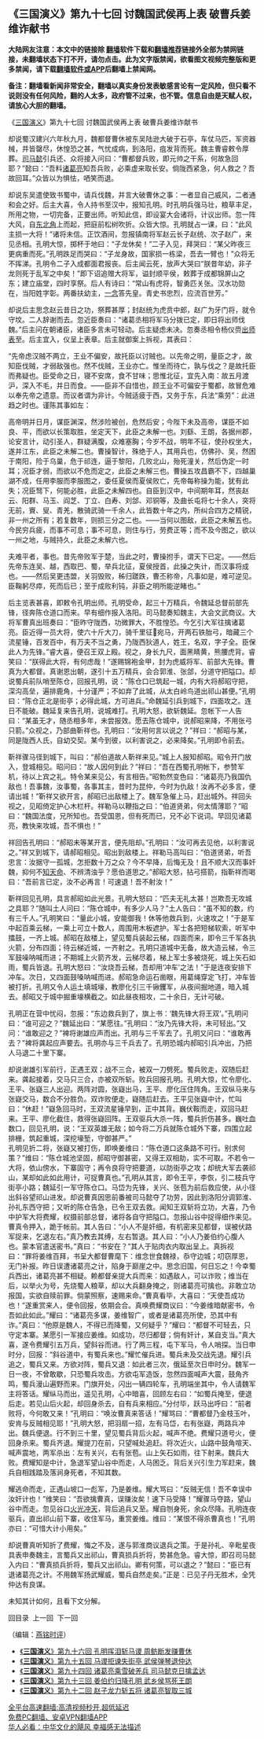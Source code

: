  <!-- 面包屑导航 --> <h2>《三国演义》第九十七回 讨魏国武侯再上表 破曹兵姜维诈献书</h2> <p class="notice"><b>大陆网友注意：本文中的链接除 <a href="https://github.com/bannedbook/fanqiang" >翻墙</a>软件下载和<a href="https://github.com/killgcd/justmysocks/blob/master/README.md">翻墙推荐</a>链接外全部为禁网链接，未翻墙状态下打不开，请勿点击。此为文字版禁闻，欲看图文视频完整版和更多禁闻，请下载<a href="https://github.com/bannedbook/fanqiang">翻墙软件或APP</a>后翻墙上禁闻网。</p><p>备注：翻墙看新闻非常安全，翻墙以真实身份发表敏感言论有一定风险，但只看不说则没有任何风险，翻的人太多，政府管不过来，也不管。信息自由是天赋人权，请放心大胆的翻墙。</b></p>  <div class="entry"> <p><p></p> <p>&#12298;<a href="https://www.bannedbook.org/bnews/tag/%e4%b8%89%e5%9b%bd%e6%bc%94%e4%b9%89/" class="st_tag internal_tag" rel="tag" title="标签 三国演义 下的日志">三国演义</a>&#12299;第九十七回 讨魏国武侯再上表 破曹兵姜维诈献书</p> <p>   却说蜀汉建兴六年秋九月&#65292;魏都督曹休被东吴陆逊大破于石亭&#65292;车仗马匹&#65292;军资器械&#65292;并皆罄尽&#65292;休惶恐之甚&#65292;气忧成病&#65292;到洛阳&#65292;疽发背而死&#12290;魏主曹睿敕令厚葬&#12290;<a href="https://www.bannedbook.org/bnews/tag/%E5%8F%B8%E9%A9%AC%E6%87%BF/" class="st_tag internal_tag" rel="tag" title="标签 司马懿 下的日志">司马懿</a>引兵还&#12289;众将接入问曰&#65306;&#8220;曹都督兵败&#65292;即元帅之干系&#65292;何故急回耶&#65311;&#8221;懿曰&#65306;&#8220;吾料<a href="https://www.bannedbook.org/bnews/tag/%e8%af%b8%e8%91%9b%e4%ba%ae/" class="st_tag internal_tag" rel="tag" title="标签 诸葛亮 下的日志">诸葛亮</a>知吾兵败&#65292;必乘虚来取长安&#12290;倘陇西紧急&#65292;何人救之&#65311;吾故回耳&#12290;&#8221;众皆以为惧怯&#65292;哂笑而退&#12290;</p> <p>却说东吴遣使致书蜀中&#65292;请兵伐魏&#65292;并言大破曹休之事&#65306;一者显自己威风&#65292;二者通和会之好&#12290;后主大喜&#65292;令人持书至汉中&#65292;报知孔明&#12290;时孔明兵强马壮&#65292;粮草丰足&#65292;所用之物&#65292;一切完备&#65292;正要出师&#12290;听知此信&#65292;即设宴大会诸将&#65292;计议出师&#12290;忽一阵大风&#65292;自<a href="https://www.bannedbook.org/bnews/tag/%E4%B8%9C%E5%8C%97%E8%A7%92/" class="st_tag internal_tag" rel="tag" title="标签 东北角 下的日志">东北角</a>上而起&#65292;把庭前松树吹折&#12290;众皆大惊&#12290;孔明就占一课&#65292;曰&#65306;&#8220;此风主损一大将&#65281;&#8221;诸将未信&#12290;正饮酒间&#65292;忽报镇南将军赵云长子赵统&#12289;次子赵广&#65292;来见丞相&#12290;孔明大惊&#65292;掷杯于地曰&#65306;&#8220;子龙休矣&#65281;&#8221;二子入见&#65292;拜哭曰&#65306;&#8220;某父昨夜三更病重而死&#12290;&#8221;孔明跌足而哭曰&#65306;&#8220;子龙身故&#65292;国家损一栋梁&#65292;吾去一臂也&#65281;&#8221;众将无不挥涕&#12290;孔明令二子入成都面君报丧&#12290;后主闻云死&#65292;放声大哭曰&#8220;朕昔年幼&#65292;非子龙则死于乱军之中矣&#65281;&#8221;即下诏追赠大将军&#65292;谥封顺平侯&#65292;敕葬于成都锦屏山之东&#65307;建立庙堂&#65292;四时享祭&#12290;后人有诗曰&#65306;&#8220;常山有虎将&#65292;智勇匹关张&#12290;汉水功勋在&#65292;当阳姓字彰&#12290;两番扶幼主&#65292;<span class='wp_keywordlink'><a href="https://www.bannedbook.org/forum2/topic13.html" title="小冊子：一念決定未來（更新版）" target="_blank">一念</a></span>答先皇&#12290;青史书忠烈&#65292;应流百世芳&#12290;&#8221;</p> <p>却说后主思念赵云昔日之功&#65292;祭葬甚厚&#65307;封赵统为虎贲中郎&#65292;赵广为牙门将&#65292;就令守坟&#12290;二人辞谢而去&#12290;忽近臣奏曰&#65306;&#8220;诸葛丞相将军马分拨已定&#65292;即日将出师伐魏&#12290;&#8221;后主问在朝诸臣&#65292;诸臣多言未可轻动&#12290;后主疑虑未决&#12290;忽奏丞相令杨仪赍<a href="https://www.bannedbook.org/bnews/tag/%E5%87%BA%E5%B8%88%E8%A1%A8/" class="st_tag internal_tag" rel="tag" title="标签 出师表 下的日志">出师表</a>至&#12290;后主宜入&#65292;仪呈上表章&#12290;后主就御案上拆视&#65292;其表曰&#65306;</p>  <p>   &#8220;先帝虑汉贼不两立&#65292;王业不偏安&#65292;故托臣以讨贼也&#12290;以先帝之明&#65292;量臣之才&#65292;故知臣伐贼&#65292;才弱敌强也&#12290;然不伐贼&#65292;王业亦亡&#12290;惟坐而待亡&#65292;孰与伐之&#65311;是故托臣而弗疑也&#12290;臣受命之日&#65292;寝不安席&#65292;食不甘味&#65307;思惟北征&#65292;宜先入南&#65306;故五月渡沪&#65292;深入不毛&#65292;并日而食&#12290;&#8212;&#8212;臣非不自惜也&#65292;顾王业不可偏安于蜀都&#65292;故冒危难以奉先帝之遗意&#12290;而议者谓为非计&#12290;今贼适疲于西&#65292;又务于东&#65292;兵法&#8220;乘劳&#8221;&#65306;此进趋之时也&#12290;谨陈其事如左&#65306;</p> <p>高帝明并日月&#65292;谋臣渊深&#65292;然涉险被创&#65292;危然后安&#65307;今陛下未及高帝&#65292;谋臣不如良&#12289;平&#65292;而欲以长策取胜&#65292;坐定天下&#65292;此臣之未解一也&#12290;刘繇&#12289;王朗&#65292;各据州郡&#65292;论安言计&#65292;动引圣人&#65292;群疑满腹&#65292;众难塞胸&#65307;今岁不战&#65292;明年不征&#65292;使孙权坐大&#65292;遂并江东&#65292;此臣之未解二也&#12290;曹操智计&#65292;殊绝于人&#65292;其用兵也&#65292;仿佛孙&#12289;吴&#65292;然困于南阳&#65292;险于乌巢&#65292;危于祁连&#65292;逼于黎阳&#65292;几败北山&#65292;殆死潼关&#65292;然后伪定一时耳&#65307;况臣才弱&#65292;而欲以不危而定之&#65292;此臣之未解三也&#12290;曹操五攻昌霸不下&#65292;四越巢湖不成&#65292;任用李服而李服图之&#65292;委任夏侯而夏侯败亡&#65292;先帝每称操为能&#65292;犹有此失&#65307;况臣驽下&#65292;何能必胜&#65292;此臣之未解四也&#12290;自臣到汉中&#65292;中间期年耳&#65292;然丧赵云&#12289;阳群&#12289;马玉&#12289;阎芝&#12289;丁立&#12289;白寿&#12289;刘郃&#12289;邓铜等&#65292;及曲长屯将七十余人&#65292;突将无前&#65292;賨&#12289;叟&#12289;青羌&#65292;散骑武骑一千余人&#65292;此皆数十年之内&#65292;所纠合四方之精锐&#65292;非一州之所有&#65307;若复数年&#65292;则损三分之二也&#12290;&#8212;&#8212;当何以图敌&#65292;此臣之未解五也&#12290;今民穷兵疲&#65292;而事不可息&#65307;事不可息&#65292;则住与行&#65292;劳费正等&#65307;而不及今图之&#65292;欲以一州之地&#65292;与贼持久&#65292;此臣之未解六也&#12290;</p> <p>夫难平者&#65292;事也&#12290;昔先帝败军于楚&#65292;当此之时&#65292;曹操拊手&#65292;谓天下已定&#12290;&#8212;&#8212;然后先帝东连吴&#12289;越&#65292;西取巴&#12289;蜀&#65292;举兵北征&#65292;夏侯授首&#65292;此操之失计&#65292;而汉事将成也&#12290;&#8212;&#8212;然后吴更违盟&#65292;关羽毁败&#65292;秭归蹉跌&#65292;曹丕称帝&#65292;凡事如是&#65292;难可逆见&#12290;臣鞠躬尽瘁&#65292;死而后已&#65307;至于成败利钝&#65292;非臣之明所能逆睹也&#12290;&#8221;</p> <p>   后主览表甚喜&#65292;即敕令孔明出师&#12290;孔明受命&#65292;起三十万精兵&#65292;令魏延总督前部先锋&#65292;径奔陈仓道口而来&#12290;早有细作报入洛阳&#12290;司马懿奏知魏主&#65292;大会文武商议&#12290;大将军曹真出班奏曰&#65306;&#8220;臣昨守陇西&#65292;功微罪大&#65292;不胜惶恐&#12290;今乞引大军往擒诸葛亮&#12290;臣近得一员大将&#65292;使六十斤大刀&#65292;骑千里征&#58372;宛马&#65292;开两石铁胎弓&#65292;暗藏三个流星锤&#65292;百发百中&#65292;有万夫不当之勇&#65292;乃陇西狄道人&#65292;姓王&#65292;名双&#65292;字子全&#12290;臣保此人为先锋&#12290;&#8221;睿大喜&#65292;便召王双上殿&#12290;视之&#65292;身长九尺&#65292;面黑睛黄&#65292;熊腰虎背&#12290;睿笑曰&#65306;&#8220;朕得此大将&#65292;有何虑哉&#65281;&#8221;遂赐锦袍金甲&#65292;封为虎威将军&#12289;前部大先锋&#12290;曹真为大都督&#12290;真谢恩出朝&#65292;遂引十五万精兵&#65292;会合郭淮&#12289;张郃&#65292;分道守把隘口&#12290;却说蜀兵前队哨至陈仓&#65292;回报孔明&#65292;说&#65306;&#8220;陈仓口已筑起一城&#65292;内有大将郝昭守把&#65292;深沟高垒&#65292;遍排鹿角&#65292;十分谨严&#65307;不如弃了此城&#65292;从太白岭鸟道出祁山甚便&#12290;&#8221;孔明曰&#65306;&#8220;陈仓正北是街亭&#65307;必得此城&#65292;方可进兵&#12290;&#8221;命魏延引兵到城下&#65292;四面攻之&#12290;连日不能破&#12290;魏延复来告孔明&#65292;说城难打&#12290;孔明大怒&#65292;欲斩魏延&#12290;忽帐下一人告曰&#65306;&#8220;某虽无才&#65292;随丞相多年&#65292;未尝报效&#12290;愿去陈仓城中&#65292;说郝昭来降&#65292;不用张弓只箭&#12290;&#8221;众视之&#65292;乃部曲靳祥也&#12290;孔明曰&#65306;&#8220;汝用何言以说之&#65311;&#8221;祥曰&#65306;&#8220;郝昭与某&#65292;同是陇西人氏&#65292;自幼交契&#12290;某今到彼&#65292;以利害说之&#65292;必来降矣&#12290;&#8221;孔明即令前去&#12290;</p> <p>靳祥骤马径到城下&#65292;叫曰&#65306;&#8220;郝伯道故人靳祥来见&#12290;&#8221;城上人报知郝昭&#12290;昭令开门放入&#65292;登城相见&#12290;昭问曰&#65306;&#8220;故人因何到此&#65311;&#8221;祥曰&#65306;&#8220;吾在西蜀孔明帐下&#65292;参赞军机&#65292;待以上宾之礼&#12290;特令某来见公&#65292;有言相告&#12290;&#8221;昭勃然变色曰&#65306;&#8220;诸葛亮乃我国仇敌也&#65281;吾事魏&#65292;汝事蜀&#65292;各事其主&#65292;昔时为昆仲&#65292;今时为仇敌&#65281;汝再不必多言&#65292;便请出城&#65281;&#8221;靳祥又欲开言&#65292;郝昭已出敌楼上了&#12290;魏军急催上马&#65292;赶出城外&#12290;祥回头视之&#65292;见昭倚定护心木栏杆&#12290;祥勒马以鞭指之曰&#65306;&#8220;伯道贤弟&#65292;何太情薄耶&#65311;&#8221;昭曰&#65306;&#8220;魏国法度&#65292;兄所知也&#12290;吾受国恩&#65292;但有死而已&#65292;兄不必下说词&#12290;早回见诸葛亮&#65292;教快来攻城&#65292;吾不惧也&#65281;&#8221;</p>  <p>祥回告孔明曰&#65306;&#8220;郝昭未等某开言&#65292;便先阻却&#12290;&#8221;孔明曰&#65306;&#8220;汝可再去见他&#65292;以利害说之&#12290;&#8221;祥又到城下&#65292;请郝昭相见&#12290;昭出到敌楼上&#12290;祥勒马高叫曰&#65306;&#8220;伯道贤弟&#65292;听吾忠言&#65306;汝据守一孤城&#65292;怎拒数十万之众&#65311;今不早降&#65292;后悔无及&#65281;且不顺大汉而事奸魏&#65292;抑何不<a href="https://www.bannedbook.org/bnews/tag/%E7%9F%A5%E5%A4%A9%E5%91%BD/" class="st_tag internal_tag" rel="tag" title="标签 知天命 下的日志">知天命</a>&#12289;不辨清浊乎&#65311;愿伯道思之&#12290;&#8221;郝昭大怒&#65292;拈弓搭箭&#65292;指靳祥而喝曰&#65306;&#8220;吾前言已定&#65292;汝不必再言&#65281;可速退&#65281;吾不射汝&#65281;&#8221;</p> <p>   靳祥回见孔明&#65292;具言郝昭如此光景&#12290;孔明大怒曰&#65306;&#8220;匹夫无礼太甚&#65281;岂欺吾无攻城之具耶&#65311;&#8221;随叫土人问曰&#65306;&#8220;陈仓城中&#65292;有多少人马&#65311;&#8221;土人告曰&#65306;&#8220;虽不知的数&#65292;约有三千人&#12290;&#8221;孔明笑曰&#65306;&#8220;量此小城&#65292;安能御我&#65281;休等他救兵到&#65292;火速攻之&#65281;&#8221;于是军中起百乘云梯&#65292;一乘上可立十数人&#65292;周围用木板遮护&#12290;军士各把短梯软索&#65292;听军中擂鼓&#65292;一齐上城&#12290;郝昭在敌楼上&#65292;望见蜀兵装起云梯&#65292;四面而来&#65292;即令三千军各执火箭&#65292;分布四面&#65307;待云梯近城&#65292;一齐射之&#12290;孔明只道城中无备&#65292;故大造云梯&#65292;令三军鼓噪呐喊而进&#65307;不期城上火箭齐发&#65292;云梯尽着&#65292;梯上军士多被烧死&#65292;城上矢石如雨&#65292;蜀兵皆退&#12290;孔明大怒曰&#65306;&#8220;汝烧吾云梯&#65292;吾却用&#8216;冲车&#8217;之法&#65281;&#8221;于是连夜安排下冲车&#12290;次日&#65292;又四面鼓嗓呐喊而进&#12290;郝昭急命运石凿眼&#65292;用葛绳穿定飞打&#65292;冲车皆被打折&#12290;孔明又令人运土填城壕&#65292;教廖化引三千锹钁军&#65292;从夜间掘地道&#65292;暗入城去&#12290;郝昭又于城中掘重壕横截之&#12290;如此昼夜相攻&#65292;二十余日&#65292;无计可破&#12290;</p> <p>孔明正在营中忧闷&#65292;忽报&#65306;&#8220;东边救兵到了&#65292;旗上书&#65306;&#8216;魏先锋大将王双&#8217;&#12290;&#8221;孔明问曰&#65306;&#8220;谁可迎之&#65311;&#8221;魏延出曰&#65306;&#8220;某愿往&#12290;&#8221;孔明曰&#65306;&#8220;汝乃先锋大将&#65292;未可轻出&#12290;&#8221;又问&#65306;&#8220;谁敢迎之&#65311;&#8221;裨将谢雄应声而出&#12290;孔明与三千军去了&#12290;孔明又问曰&#65306;&#8220;谁敢再去&#65311;&#8221;裨将龚起应声要去&#12290;孔明亦与三千兵去了&#12290;孔明恐城内郝昭引兵冲出&#65292;乃把人马退二十里下寨&#12290;</p> <p>却说谢雄引军前行&#65292;正遇王双&#65307;战不三合&#65292;被双一刀劈死&#12290;蜀兵败走&#65292;双随后赶来&#12290;龚起接着&#65292;交马只三合&#65292;亦被双所斩&#12290;败兵回报孔明&#12290;孔明大惊&#65292;忙令廖化&#12289;王平&#12289;张嶷三人出迎&#12290;两阵对圆&#65292;张嶷出马&#65292;王平&#12289;廖化压住阵角&#12290;王双纵马来与张嶷交马&#65292;数合不分胜负&#12290;双诈败便走&#65292;嶷随后赶去&#12290;王平见张嶷中计&#65292;忙叫曰&#65306;&#8220;休赶&#65281;&#8221;嶷急回马时&#65292;王双流星锤早到&#65292;正中其背&#12290;巍伏鞍而走&#65292;双回马赶来&#12290;王平&#12289;廖化截住&#65292;救得张嶷回阵&#12290;王双驱兵大杀一阵&#65292;蜀兵折伤甚多&#12290;巍吐血数口&#65292;回见孔明&#65292;说&#65306;&#8220;王双英雄无敌&#65307;如今将二万兵就陈仓城外下寨&#65292;四围立起排栅&#65292;筑起重城&#65292;深挖壕堑&#65292;守御甚严&#12290;&#8221;    <br />   孔明见折二将&#65292;张嶷又被打伤&#65292;即唤姜维曰&#65306;&#8220;陈仓道口这条路不可行&#12290;别求何策&#65311;&#8221;维曰&#65306;&#8220;陈仓城池坚固&#65292;郝昭守御甚密&#65292;又得王双相助&#65292;实不可取&#12290;不若令一大将&#65292;依山傍水&#65292;下寨固守&#65307;再令良将守把要道&#65292;以防街亭之攻&#65307;却统大军去袭祁山&#65292;某却如此如此用计&#65292;可捉曹真也&#12290;&#8221;孔明从其言&#65292;即令王平&#65292;李恢&#65292;引二枝兵守街亭小路&#65307;魏延引一军守陈仓口&#12290;马岱为先锋&#65292;关兴&#12289;张苞为前后救应使&#65292;从小径出斜谷望祁山进发&#12290;却说曹真因思前番被司马懿夺了功劳&#65292;因此到洛阳分调郭淮&#12289;孙礼东西守把&#65307;又听的陈仓告急&#65292;已令王双去救&#12290;闻知王双斩将立功&#65292;大喜&#65292;乃令中护军大将费耀&#65292;权摄前部总督&#65292;诸将各自守把隘口&#12290;忽报山谷中捉得细作来见&#12290;曹真令押入&#65292;跪于帐前&#12290;其人告曰&#65306;&#8220;小人不是奸细&#65292;有机密来见都督&#65292;误被伏路军捉来&#65292;乞退左右&#12290;&#8221;真乃教去其缚&#65292;左右暂退&#12290;其人曰&#65306;&#8220;小人乃姜伯约心腹人也&#12290;蒙本官遣送密书&#12290;&#8221;真曰&#65306;&#8220;书安在&#65311;&#8221;其人于贴肉衣内取出呈上&#12290;真拆视曰&#65306;&#8220;罪将姜维百拜&#65292;书呈大都督曹麾下&#65306;维念世食魏禄&#65292;忝守边城&#65307;叨窃厚恩&#65292;无门补报&#12290;昨日误遭诸葛亮之计&#65292;陷身于巅崖之中&#12290;思念旧国&#65292;何日忘之&#65281;今幸蜀兵西出&#65292;诸葛亮甚不相疑&#12290;赖都督亲提大兵而来&#65306;如遇敌人&#65292;可以诈败&#65307;维当在后&#65292;以举火为号&#65292;先烧蜀人粮草&#65292;却以大兵翻身掩之&#65292;则诸葛亮可擒也&#12290;非敢立功报国&#65292;实欲自赎前罪&#12290;倘蒙照察&#65292;速赐来命&#12290;&#8221;曹真看毕&#65292;大喜曰&#65306;&#8220;天使吾成功也&#65281;&#8221;遂重赏来人&#65292;便令回报&#65292;依期会合&#12290;真唤费耀商议曰&#65306;&#8220;今姜维暗献密书&#65292;令吾如此如此&#12290;&#8221;耀曰&#65306;&#8220;诸葛亮多谋&#65292;姜维智广&#65292;或者是诸葛亮所使&#65292;恐其中有诈&#12290;&#8221;真曰&#65306;&#8220;他原是魏人&#65292;不得已而降蜀&#65292;又何疑乎&#65311;&#8221;耀曰&#65306;&#8220;都督不可轻去&#65292;只守定本寨&#12290;某愿引一军接应姜维&#12290;如成功&#65292;尽归都督&#65307;倘有奸计&#65292;某自支当&#12290;&#8221;真大喜&#65292;遂令费耀引五万兵&#65292;望斜谷而进&#12290;行了两三程&#65292;屯下军马&#65292;令人哨探&#12290;当日申时分&#65292;回报&#65306;&#8220;斜谷道中&#65292;有蜀兵来也&#12290;&#8221;耀忙催兵进&#12290;蜀兵未及交战先退&#12290;耀引兵追之&#65292;蜀兵又来&#12290;方欲对阵&#65292;蜀兵又退&#65306;如此者三次&#65292;俄延至次日申时分&#12290;魏军一日一夜&#65292;不曾敢歇&#65292;只恐蜀兵攻击&#12290;方欲屯军造饭&#65292;忽然四面喊声大震&#65292;鼓角齐鸣&#65292;蜀兵漫山遍野而来&#12290;门旗开处&#65292;闪出一辆四轮车&#65292;孔明端坐其中&#65292;令人请魏军主将答话&#12290;耀纵马而出&#65292;遥见孔明&#65292;心中暗喜&#65292;回顾左右曰&#65306;&#8220;如蜀兵掩至&#65292;便退后走&#12290;若见山后火起&#65292;却回身杀去&#65292;自有兵来相应&#12290;&#8221;分付毕&#65292;跃马出呼曰&#65306;&#8220;前者败将&#65292;今何敢又来&#65281;&#8221;孔明曰&#65306;&#8220;唤汝曹真来答话&#65281;&#8221;耀骂曰&#65306;&#8220;曹都督乃金枝玉叶&#65292;安肯与反贼相见耶&#65281;&#8221;孔明大怒&#65292;把羽扇一招&#65292;左有马岱&#65292;右有张嶷&#65292;两路兵冲出&#12290;魏兵便退&#12290;行不到三十里&#65292;望见蜀兵背后火起&#65292;喊声不绝&#12290;费耀只道号火&#65292;便回身杀来&#12290;蜀兵齐退&#12290;耀提刀在前&#65292;只望喊处追赶&#12290;将次近火&#65292;山路中鼓角喧天&#12289;喊声震地&#65292;两军杀出&#65306;左有关兴&#65292;右有张苞&#12290;山上矢石如雨&#65292;往下射来&#12290;魏兵大败&#12290;费耀知是中计&#65292;急退军望山谷中而走&#65292;人马困乏&#12290;背后关兴引生力军赶来&#65292;魏兵自相践踏及落涧身死者&#65292;不知其数&#12290;</p> <p>   耀逃命而走&#65292;正遇山坡口一彪军&#65292;乃是姜维&#12290;耀大骂曰&#65306;&#8220;反贼无信&#65281;吾不幸误中汝奸计也&#65281;&#8221;维笑曰&#65306;&#8220;吾欲擒曹真&#65292;误赚汝矣&#65281;速下马受降&#65281;&#8221;耀骤马夺路&#65292;望山谷中而走&#12290;忽见谷口<a href="https://www.bannedbook.org/bnews/tag/%E7%81%AB%E5%85%89%E5%86%B2%E5%A4%A9/" class="st_tag internal_tag" rel="tag" title="标签 火光冲天 下的日志">火光冲天</a>&#65292;背后追兵又至&#12290;耀自刎身死&#65292;余众尽降&#12290;孔明连夜驱兵&#65292;直出祁山前下寨&#65292;收住军马&#65292;重赏姜维&#12290;维曰&#65306;&#8220;某恨不得杀曹真也&#65281;&#8221;孔明亦曰&#65306;&#8220;可惜大计小用矣&#12290;&#8221;</p>  <p>却说曹真听知折了费耀&#65292;悔之不及&#65292;遂与郭淮商议退兵之策&#12290;于是孙礼&#12289;辛毗星夜具表申奏魏主&#65292;言蜀兵又出祁山&#65292;曹真损兵折将&#65292;势甚危急&#12290;睿大惊&#65292;即召司马懿入内曰&#65306;&#8220;曹真损兵折将&#65292;蜀兵又出祁山&#12290;卿有何策&#65292;可以退之&#65311;&#8221;懿曰&#65306;&#8220;臣已有退诸葛亮之计&#12290;不用魏军扬武耀威&#65292;蜀兵自然走矣&#12290;&#8221;正是&#65306;已见子丹无胜术&#65292;全凭仲达有良谋&#12290;</p> <p>未知其计如何&#65292;且看下文分解&#12290;</p> <p>回目录&nbsp; 上一回&nbsp; 下一回</p> <p>&#65288;编辑&#65306;<a href="https://www.bannedbook.org/bnews/tag/%e7%87%95%e9%93%ad%e6%97%b6%e8%af%84/" class="st_tag internal_tag" rel="tag" title="标签 燕铭时评 下的日志">燕铭时评</a>&#65289;</p> <div id="taboola-mid-1"></div>  <ul class='op-related-articles' title='相关阅读'> <li><a href='https://www.bannedbook.org/bnews/comments/20220701/1752388.html' target='_blank'>《<b>三国演义</b>》第九十六回 孔明挥泪斩马谡 周鲂断发赚曹休</a></li> <li><a href='https://www.bannedbook.org/bnews/comments/20220630/1751951.html' target='_blank'>《<b>三国演义</b>》第九十五回 马谡拒谏失街亭 武侯弹琴退仲达</a></li> <li><a href='https://www.bannedbook.org/bnews/comments/20220628/1751009.html' target='_blank'>《<b>三国演义</b>》第九十四回 诸葛亮乘雪破羌兵 司马懿克日擒孟达</a></li> <li><a href='https://www.bannedbook.org/bnews/comments/20220627/1750534.html' target='_blank'>《<b>三国演义</b>》第九十三回 姜伯约归降孔明 武乡侯骂死王朗</a></li> <li><a href='https://www.bannedbook.org/bnews/comments/20220625/1749987.html' target='_blank'>《<b>三国演义</b>》第九十二回 赵子龙力斩五将 诸葛亮智取三城</a></li> </ul> <p class="texttj"> <a href="https://github.com/bannedbook/fanqiang/wiki/V2ray%E6%9C%BA%E5%9C%BA" target="_blank">全平台高速翻墙:高清视频秒开,超低延迟</a><br/> <a href="https://github.com/bannedbook/fanqiang/wiki/%E7%A6%81%E9%97%BB%E7%BD%91%E5%AE%89%E5%8D%93%E7%BF%BB%E5%A2%99%E6%96%B0%E9%97%BBAPP" target="_blank">免费PC翻墙、安卓VPN翻墙APP</a><br/> <a href="https://www.bannedbook.org/bnews/comments/20220220/1694796.html" target="_blank">华人必看：中华文化的飓风 幸福感无法描述</a> </p> <p> </p><a name='sharetosocial'></a>  <div style="margin-bottom:5px;padding-bottom:5px;clear:both"> <div id="archive-pix-1" class="banner-ads"> <!-- AuctionX Display platform tag START --> <div id="27602x728x90x621x_ADSLOT1" clicktrack="%%CLICK_URL_ESC%%"></div>  <!-- AuctionX Display platform tag END --> </div> <div id="archive-pix-2" class="banner-ads"> <!-- AuctionX Display platform tag START --> <div id="27556x300x250x621x_ADSLOT1" clicktrack="%%CLICK_URL_ESC%%" style="margin:0 auto;text-align:center"></div>  <!-- AuctionX Display platform tag END --> </div> </div>  <div id="archive-pix-1" class="banner-ads"> <!-- AuctionX Display platform tag START --> <div id="27603x728x90x621x_ADSLOT1" clicktrack="%%CLICK_URL_ESC%%"></div>  <!-- AuctionX Display platform tag END --> </div> </div><!--END ENTRY--> 